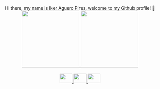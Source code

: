 
<div align="center">
Hi there, my name is Iker Aguero Pires, welcome to my Github profile! 👋
</div>

<!--
**ikeraguero/ikeraguero** is a ✨ _special_ ✨ repository because its `README.md` (this file) appears on your GitHub profile.

Here are some ideas to get you started:

- 🔭 I’m currently working on ...
- 🌱 I’m currently learning ...
- 👯 I’m looking to collaborate on ...
- 🤔 I’m looking for help with ...
- 💬 Ask me about ...
- 📫 How to reach me: ...
- 😄 Pronouns: ...
- ⚡ Fun fact: ...
-->

<div align="center">

<div align="center">
  <a href="https://github.com/ikeraguero">
  <img height="180em" src="https://github-readme-stats.vercel.app/api?username=ikeraguero&show_icons=true&theme=midnight-purple&include_all_commits=true&count_private=true"/>
  
  <img height="180em" src="https://github-readme-stats.vercel.app/api/top-langs/?username=ikeraguero&layout=compact&langs_count=7&theme=midnight-purple"/>

</div>
  
<div style="display: inline_block"><br>
 <img height="30" width="40" src="https://cdn.jsdelivr.net/gh/devicons/devicon/icons/html5/html5-original.svg" />
 <img height="30" width="40" src="https://cdn.jsdelivr.net/gh/devicons/devicon/icons/css3/css3-original.svg" />
 <img height="30" width="40" src="https://cdn.jsdelivr.net/gh/devicons/devicon/icons/javascript/javascript-original.svg" />
</diV> 
 
</div>


 
